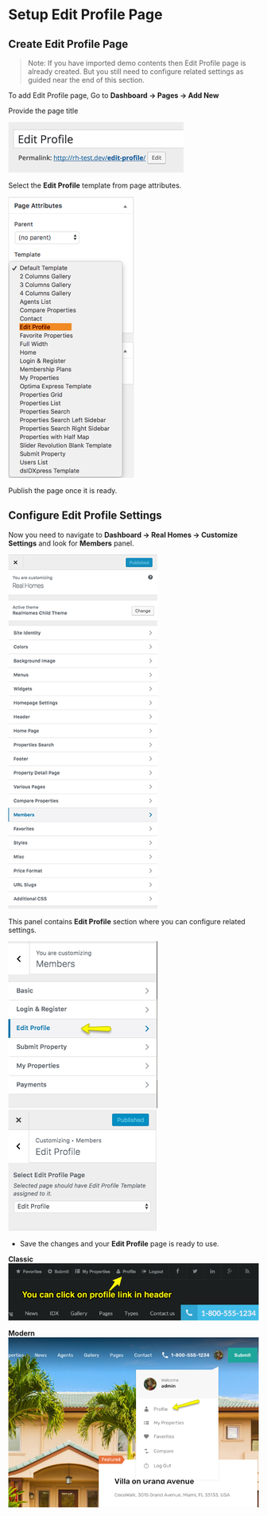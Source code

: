 # Setup Edit Profile Page

## Create Edit Profile Page

> Note: If you have imported demo contents then Edit Profile page is already created. But you still need to configure related settings as guided near the end of this section.

To add Edit Profile page, Go to **Dashboard → Pages → Add New**

Provide the page title 

![Real Homes Documentation](images/member-pages/edit-profile-title.png)

Select the **Edit Profile** template from page attributes.

![Real Homes Documentation](images/member-pages/edit-profile-template.png)

Publish the page once it is ready.

## Configure Edit Profile Settings

Now you need to navigate to **Dashboard → Real Homes → Customize Settings** and look for **Members** panel. 

![Real Homes Documentation](images/member-pages/members-customizer.png)
 
This panel contains **Edit Profile** section where you can configure related settings.

![Real Homes Documentation](images/member-pages/edit-profile-panel.png) ![Real Homes Documentation](images/member-pages/edit-profile-customizer-settings.png)

- Save the changes and your **Edit Profile** page is ready to use.

**Classic**
![Real Homes Documentation](images/member-pages/edit-profile-front-end.png)

**Modern** </br>
![Real Homes Documentation](images/member-pages/edit-profile-front-end-mod.png)